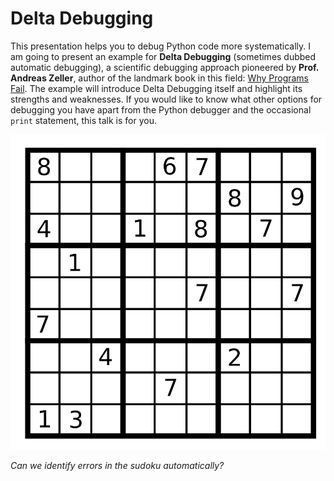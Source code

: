 
# Delta Debugging

This presentation helps you to debug Python code more systematically. I am going to present an example for **Delta Debugging** (sometimes dubbed automatic debugging), a scientific debugging approach pioneered by **Prof. Andreas Zeller**, author of the landmark book in this field: [Why Programs Fail](http://www.wyprogramsfail.com). The example will introduce Delta Debugging itself and highlight its strengths and weaknesses. If you would like to know what other options for debugging you have apart from the Python debugger and the occasional `print` statement, this talk is for you.

![Sudoku **problem for automated debugging](/posts/images/sudoku_problem.png)

*Can we identify errors in the sudoku automatically?*
